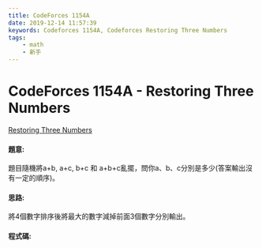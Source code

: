 ```yaml
---
title: CodeForces 1154A
date: 2019-12-14 11:57:39
keywords: Codeforces 1154A, Codeforces Restoring Three Numbers
tags:
    - math
    - 新手
---
```

# CodeForces 1154A - Restoring Three Numbers
[Restoring Three Numbers](http://codeforces.com/problemset/problem/1154/A)


#### 題意:
題目隨機將a+b, a+c, b+c 和 a+b+c亂擺，問你a、b、c分別是多少(答案輸出沒有一定的順序)。
<!-- more -->
#### 思路:
將4個數字排序後將最大的數字減掉前面3個數字分別輸出。

#### 程式碼:
<script src="https://gist.github.com/Daviswww/f15ce3d3ac0784c691779d1f60a5a568.js"></script>